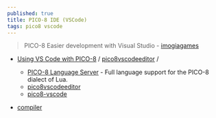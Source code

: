 ```yaml
---
published: true
title: PICO-8 IDE (VSCode)
tags: pico8 vscode
---
```

> PICO-8 Easier development with Visual Studio - [imogiagames](https://imogiagames.itch.io/anila/devlog/367600/pico-8-easier-development-with-visual-studio)

- [Using VS Code with PICO-8](https://erika.florist/wiki/computers/vscodepico8/) / [pico8vscodeeditor](https://marketplace.visualstudio.com/items?itemName=Grumpydev.pico8vscodeeditor) / 
	- [PICO-8 Language Server](https://github.com/japhib/pico8-ls#pico-8-language-server) - Full language support for the PICO-8 dialect of Lua.
    - [pico8vscodeeditor](https://marketplace.visualstudio.com/items?itemName=Grumpydev.pico8vscodeeditor)
    - [pico8-vscode](https://marketplace.visualstudio.com/items?itemName=johob.pico8-vscode)
    
- [compiler](https://github.com/amirave/pico-compiler)
    
